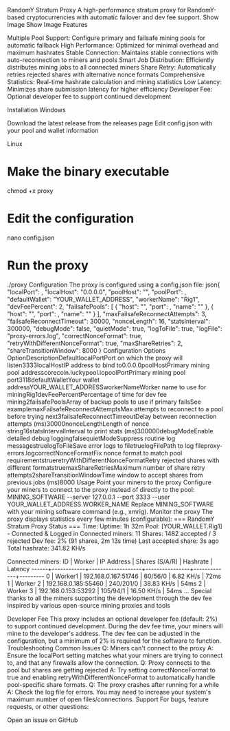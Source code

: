 RandomY Stratum Proxy
A high-performance stratum proxy for RandomY-based cryptocurrencies with automatic failover and dev fee support.
Show Image
Show Image
Features

Multiple Pool Support: Configure primary and failsafe mining pools for automatic fallback
High Performance: Optimized for minimal overhead and maximum hashrates
Stable Connection: Maintains stable connections with auto-reconnection to miners and pools
Smart Job Distribution: Efficiently distributes mining jobs to all connected miners
Share Retry: Automatically retries rejected shares with alternative nonce formats
Comprehensive Statistics: Real-time hashrate calculation and mining statistics
Low Latency: Minimizes share submission latency for higher efficiency
Developer Fee: Optional developer fee to support continued development

Installation
Windows

Download the latest release from the releases page
Edit config.json with your pool and wallet information

Linux

# Make the binary executable
chmod +x proxy

# Edit the configuration
nano config.json

# Run the proxy
./proxy
Configuration
The proxy is configured using a config.json file:
json{
    "localPort": <LOCAL PORT>,
    "localHost": "0.0.0.0",
    "poolHost": "<POOL>",
    "poolPort": <PORT>,
    "defaultWallet": "YOUR_WALLET_ADDRESS",
    "workerName": "Rig1",
    "devFeePercent": 2,
    "failsafePools": [
        {
            "host": "<POOL>",
            "port": <PORT>,
            "name": "<NAME>"
        },
        {
            "host": "<POOL>",
            "port": <PORT>,
            "name": "<NAME>"
        }
    ],
    "maxFailsafeReconnectAttempts": 3,
    "failsafeReconnectTimeout": 30000,
    "nonceLength": 16,
    "statsInterval": 300000,
    "debugMode": false,
    "quietMode": true,
    "logToFile": true,
    "logFile": "proxy-errors.log",
    "correctNonceFormat": true,
    "retryWithDifferentNonceFormat": true,
    "maxShareRetries": 2,
    "shareTransitionWindow": 8000
}
Configuration Options
OptionDescriptionDefaultlocalPortPort on which the proxy will listen3333localHostIP address to bind to0.0.0.0poolHostPrimary mining pool addresscorecoin.luckypool.iopoolPortPrimary mining pool port3118defaultWalletYour wallet addressYOUR_WALLET_ADDRESSworkerNameWorker name to use for miningRig1devFeePercentPercentage of time for dev fee mining2failsafePoolsArray of backup pools to use if primary failsSee examplemaxFailsafeReconnectAttemptsMax attempts to reconnect to a pool before trying next3failsafeReconnectTimeoutDelay between reconnection attempts (ms)30000nonceLengthLength of nonce string16statsIntervalInterval to print stats (ms)300000debugModeEnable detailed debug loggingfalsequietModeSuppress routine log messagestruelogToFileSave error logs to filetruelogFilePath to log fileproxy-errors.logcorrectNonceFormatFix nonce format to match pool requirementstrueretryWithDifferentNonceFormatRetry rejected shares with different formatstruemaxShareRetriesMaximum number of share retry attempts2shareTransitionWindowTime window to accept shares from previous jobs (ms)8000
Usage
Point your miners to the proxy
Configure your miners to connect to the proxy instead of directly to the pool:
MINING_SOFTWARE --server 127.0.0.1 --port 3333 --user YOUR_WALLET_ADDRESS.WORKER_NAME
Replace MINING_SOFTWARE with your mining software command (e.g., xmrig).
Monitor the proxy
The proxy displays statistics every few minutes (configurable):
=== RandomY Stratum Proxy Status ===
Time: <TIME>
Uptime: 1h 32m
Pool: <POOL> [YOUR_WALLET.Rig1] - Connected & Logged in
Connected miners: 11
Shares: 1482 accepted / 3 rejected
Dev fee: 2% (91 shares, 2m 13s time)
Last accepted share: 3s ago
Total hashrate: 341.82 KH/s

Connected miners:
ID    | Worker     | IP Address        | Shares (S/A/R) | Hashrate     | Latency
------+------------+-------------------+----------------+-------------+---------
0     | Worker1    | 192.168.0.167:51746 | 60/56/0 | 6.82 KH/s   | 72ms
1     | Worker 2   | 192.168.0.185:55460 | 240/201/0 | 38.83 KH/s  | 54ms
2     | Worker 3   | 192.168.0.153:53292 | 105/94/1 | 16.50 KH/s  | 54ms
...
Special thanks to all the miners supporting the development through the dev fee
Inspired by various open-source mining proxies and tools

Developer Fee
This proxy includes an optional developer fee (default: 2%) to support continued development. During the dev fee time, your miners will mine to the developer's address. The dev fee can be adjusted in the configuration, but a minimum of 2% is required for the software to function.
Troubleshooting
Common Issues
Q: Miners can't connect to the proxy
A: Ensure the localPort setting matches what your miners are trying to connect to, and that any firewalls allow the connection.
Q: Proxy connects to the pool but shares are getting rejected
A: Try setting correctNonceFormat to true and enabling retryWithDifferentNonceFormat to automatically handle pool-specific share formats.
Q: The proxy crashes after running for a while
A: Check the log file for errors. You may need to increase your system's maximum number of open files/connections.
Support
For bugs, feature requests, or other questions:

Open an issue on GitHub
